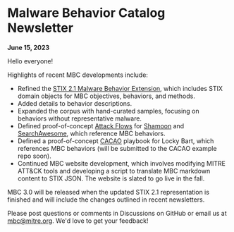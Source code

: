 # <a name="faq"></a>Malware Behavior Catalog Newsletter # 
**June 15, 2023**

Hello everyone!

Highlights of recent MBC developments include:

* Refined the [STIX 2.1 Malware Behavior Extension](https://docs.google.com/document/d/1azr8ewNXhWyLt1a2wE2cG964QuFSPdIBSqCJFJrwEVo/edit?usp=sharing), which includes STIX domain objects for MBC objectives, behaviors, and methods.
* Added details to behavior descriptions.
* Expanded the corpus with hand-curated samples, focusing on behaviors without representative malware.
* Defined proof-of-concept [Attack Flows](https://github.com/center-for-threat-informed-defense/attack-flow/tree/main/corpus) for [Shamoon](https://github.com/MBCProject/mbc-markdown/blob/Lauren-malware-corpus/xample-malware/shamoon.md) and [SearchAwesome](https://github.com/MBCProject/mbc-markdown/blob/Lauren-malware-corpus/xample-malware/searchawesome.md), which reference MBC behaviors.
* Defined a proof-of-concept [CACAO](https://github.com/oasis-tcs/cacao) playbook for Locky Bart, which references MBC behaviors (will be submitted to the CACAO example repo soon).
* Continued MBC website development, which involves modifying MITRE ATT&CK tools and developing a script to translate MBC markdown content to STIX JSON. The website is slated to go live in the fall.

MBC 3.0 will be released when the updated STIX 2.1 representation is finished and will include the changes outlined in recent newsletters.

Please post questions or comments in Discussions on GitHub or email us at mbc@mitre.org. We'd love to get your feedback! 
